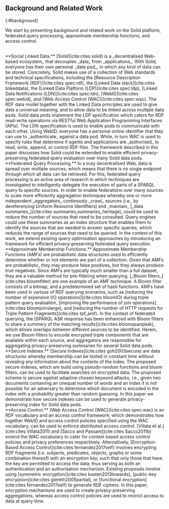 ## Background and Related Work
{:#background}

We start by presenting background and related work on the Solid platform, federated query processing, approximate membership functions, and access control.

<br/>
**Social Linked Data.**
[Solid](cite:cites solid) is a _decentralised Web-based ecosystem_ that decouples _data_ from _applications_.
With Solid, everyone has their own personal _data pod_, in which any kind of data can be stored.
Concretely, Solid makes use of a collection of Web standards and technical specifications, including the [Resource Description Framework (RDF)](cite:cites spec:rdf), the [Linked Data stack](cite:cites linkeddata), the [Linked Data Platform (LDP)](cite:cites spec:ldp), [Linked Data Notifications (LDN)](cite:cites spec:ldn), [WebID](cite:cites spec:webid), and [Web Access Control (WAC)](cite:cites spec:wac).
The RDF data model together with the Linked Data principles are used to give data a universal meaning, and to allow data to be linked across multiple data pods.
Solid data pods implement the LDP specification which caters for RDF read-write operations via RESTful Web Application Programming Interfaces (APIs). The LDN specification is used to enable pods to communicate with each other.
Using WebID, everyone has a personal online identifier that they can use to _authenticate_ against a data pod. While, in turn WAC is used to specify rules that determine if agents and applications are _authorised_ to read, write, append, or control RDF files. The framework described in this paper discusses how Solid could be extended to enable efficient privacy-preserving federated query evaluation over many Solid data pods.

<br/>
**Federated Query Processing.**
In a truly decentralised Web, data is spread over multiple sources,
which means that there is no single endpoint through which all data can be retrieved.
For this, federated query processing is an active area of research
in which techniques are investigated to intelligently delegate the execution of parts of a SPARQL query to specific sources.
In order to enable federations over many sources to scale more efficiently aggregation techniques whereby one or more independent _aggregators_ continously _crawl_ sources (i.e., by dereferencing Uniform Resource Identifiers)  
and _maintain_ [_data summaries_](cite:cites summaries,summaries_heritage), could be used to reduce the number of sources that need to be consulted.
Query engines could use these summaries as an index structure that enables them to identify the sources that are needed to answer specific queries,
which reduces the range of sources that need to be queried.
In the context of this work, we extend existing query optimisation approaches by introducing an framework for efficient privacy-preserving federated query execution.

<br/>
**Approximate Membership Functions.**
Approximate Membership Functions (AMFs) are probabilistic data structures used to efficiently determine whether or not elements are part of a collection. Given that AMFs are probabilistic, they may produce false positives, but they always produce true negatives. Since AMFs are typically much smaller than a full dataset,
they are a valuable method for pre-filtering when querying.
[_Bloom filters_](cite:cites bloomfilter) are one example of an AMF technique.
A Bloom filter consists of a bitmap, and a predetermined set of hash functions.
AMFs have been used in various of RDF querying scenarios,
such as [reducing the number of expensive I/O operations](cite:cites bloomIO) during triple pattern query evaluation,
[improving the performance of join operations](cite:cites bloomjoinslarge),
and [reducing the number of HTTP requests for Triple Pattern Fragments](cite:cites tpf_amf).
In the context of federated querying, the [SPARQL ASK response has been enhanced with Bloom filters to share a summary of the matching results](cite:cites bloomsparqlask), which allows overlaps between different sources to be identified.
Herein, we use Bloom filters to encode encrypted triple components that are available within each source, and aggregators are responsible for aggregating privacy-preserving summaries for several Solid data pods.

<br/>
**Secure Indexes.**
[Secure Indexes](cite:cites goh2003secure) are data structures whereby membership can be tested in constant time without revealing any information about the contents of the index. The proposed secure indexes, which are build using pseudo-random functions and bloom filters, can be used to facilitate searches on encrypted data. The proposed scheme is secure against adaptive chosen keyword attacks, i.e., given two documents containing an unequal number of words and an index it is not possible for an adversary to determine which document is encoded in the index with a probability greater than random guessing.
In this paper we demonstrate how secure indexes can be used to generate privacy-preserving index for Solid data pods.

<br/>
**Access Control.**
[Web Access Control (WAC)](cite:cites spec:wac) is an RDF vocabulary and an access control framework, which demonstrates how together WebID and access control policies specified using the WAC vocabulary, can be used to enforce distributed access control. [Villata et al.](cite:cites Villata2011) and [Sacco and Passant](cite:cites Sacco2011b) extend the WAC vocabulary to cater for context based access control policies and privacy preferences respectively. Alternatively, [Encryption-Based Access Control](cite:cites fernandez2017self) involves encrypting RDF fragments (i.e. subjects, predicates, objects, graphs or some combination thereof) with an encryption key, such that only those that have the key are permitted to access the data, thus serving as both an authentication and an authorisation mechanism. Existing proposals involve using [symmetric encryption](cite:cites kasten2013towards), [public-key encryption](cite:cites giereth2005partial), or [functional encryption](cite:cites fernandez2017self) to generate RDF ciphers.
In this paper, encryption mechanisms are used to create privacy-preserving aggregations, whereas access control policies are used to restrict access to data at query time.
